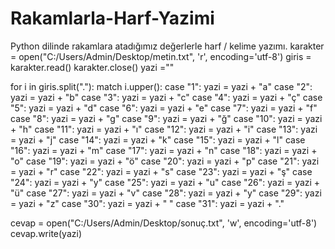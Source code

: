 # Rakamlarla-Harf-Yazimi
Python dilinde rakamlara atadığımız değerlerle harf / kelime yazımı.
karakter = open("C:/Users/Admin/Desktop/metin.txt", 'r', encoding='utf-8')
giris = karakter.read()
karakter.close()
yazi =""

for i in giris.split("."):
    match i.upper():
        case "1":
           yazi = yazi + "a"
        case "2":
           yazi = yazi + "b"
        case "3":
           yazi = yazi + "c"
        case "4":
           yazi = yazi + "ç"
        case "5":
           yazi = yazi + "d"
        case "6":
           yazi = yazi + "e"
        case "7":
           yazi = yazi + "f"
        case "8":
           yazi = yazi + "g"
        case "9":
           yazi = yazi + "ğ"
        case "10":
           yazi = yazi + "h"
        case "11":
           yazi = yazi + "ı"
        case "12":
           yazi = yazi + "i"
        case "13":
           yazi = yazi + "j"
        case "14":
           yazi = yazi + "k"
        case "15":
           yazi = yazi + "l"
        case "16":
           yazi = yazi + "m"
        case "17":
           yazi = yazi + "n"
        case "18":
           yazi = yazi + "o"
        case "19":
           yazi = yazi + "ö"
        case "20":
           yazi = yazi + "p"
        case "21":
           yazi = yazi + "r"
        case "22":
           yazi = yazi + "s"
        case "23":
           yazi = yazi + "ş"
        case "24":
           yazi = yazi + "y"
        case "25":
           yazi = yazi + "u"
        case "26":
           yazi = yazi + "ü"
        case "27":
           yazi = yazi + "v"
        case "28":
           yazi = yazi + "y"
        case "29":
           yazi = yazi + "z"
        case "30":
           yazi = yazi + " "
        case "31":
           yazi = yazi + "."
           
cevap = open("C:/Users/Admin/Desktop/sonuç.txt", 'w', encoding='utf-8')
cevap.write(yazi)
